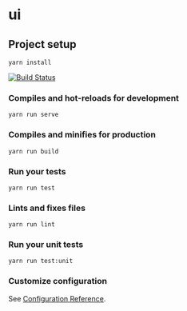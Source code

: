 # ui

## Project setup
```
yarn install
```

[![Build Status](https://travis-ci.org/NO2046/Bear-UI.svg?branch=master)](https://travis-ci.org/NO2046/Bear-UI)

### Compiles and hot-reloads for development
```
yarn run serve
```

### Compiles and minifies for production
```
yarn run build
```

### Run your tests
```
yarn run test
```

### Lints and fixes files
```
yarn run lint
```

### Run your unit tests
```
yarn run test:unit
```

### Customize configuration
See [Configuration Reference](https://cli.vuejs.org/config/).
